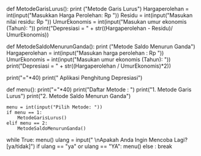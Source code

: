 def MetodeGarisLurus():
    print ("Metode Garis Lurus")
    Hargaperolehan = int(input("Masukkan Harga Perolehan: Rp "))
    Residu = int(input("Masukan nilai residu: Rp "))
    UmurEkonomis = int(input("Masukan umur ekonomis (Tahun): "))
    print("Depresiasi = " + str((Hargaperolehan - Residu)/ UmurEkonomis))

def MetodeSaldoMenurunGanda():
    print ("Metode Saldo Menurun Ganda")
    Hargaperolehan = int(input("Masukan harga perolehan : Rp "))
    UmurEkonomis = int(input("Masukan umur ekonomis (Tahun): "))
    print("Depresiasi = " + str((Hargaperolehan / UmurEkonomis)*2))
    
print("="*40)
print("     Aplikasi Penghitung Depresiasi")

def menu():
    print("="*40)
    print("Daftar Metode : ")
    print("1. Metode Garis Lurus")
    print("2. Metode Saldo Menurun Ganda")

    menu = int(input("Pilih Metode: "))
    if menu == 1:
        MetodeGarisLurus()
    elif menu == 2:
        MetodeSaldoMenurunGanda()
    
while True:
    menu()
    ulang = input(" \nApakah Anda Ingin Mencoba Lagi? [ya/tidak]")
    if ulang == "ya" or ulang == "YA":
        menu()
    else :
            break
